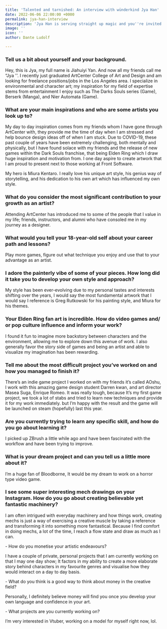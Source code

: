 ```yaml
---
title: 'Talented and tarnished: An interview with wünderkind Jya Han'
date: 2022-06-06 22:00:00 +0000
permalink: jya-han-interview
description: 'Jya Han is serving straight up magic and you''re invited. '
image: ''
icon: ''
author: Dante Ludolf

---
```

### Tell us a bit about yourself and your background.

Hey, this is Jya, my full name is Jiahuiyi Yan. And now all my friends call me “Jya ''. I recently just graduated ArtCenter College of Art and Design and am looking for freelance positions/jobs in the Los Angeles area. I specialize in environmental and character art; my inspiration for my field of expertise stems from entertainment I enjoy such as The Darks Souls series (Game), Berserk (Manga), and Nier Automata (Game).

### What are your main inspirations and who are some artists you look up to?

My day to day inspiration comes from my friends whom I have gone through ArtCenter with, they provide me the time of day when I am stressed and help bounce design ideas off of when I am stuck. Due to COVID-19, these past couple of years have been extremely challenging, both mentally and physically, but I have found solace with my friends and the release of new games within the Dark Souls franchise, that being Elden Ring which I draw huge inspiration and motivation from. I one day aspire to create artwork that I am proud to present next to those working at Front Software.

My hero is Miura Kentaro. I really love his unique art style, his genius way of storytelling, and his dedication to his own art which has influenced my own style.

### What do you consider the most significant contribution to your growth as an artist?

Attending ArtCenter has introduced me to some of the people that I value in my life; friends, instructors, and alumni who have consoled me in my journey as a designer.

### What would you tell your 18-year-old self about your career path and lessons?

Play more games, figure out what technique you enjoy and use that to your advantage as an artist.

### I adore the painterly vibe of some of your pieces. How long did it take you to develop your own style and approach?

My style has been ever-evolving due to my personal tastes and interests shifting over the years, I would say the most fundamental artwork that I would say I reference is Greg Rutkowski for his painting style, and Miura for his themes.

### Your Elden Ring fan art is incredible. How do video games and/ or pop culture influence and inform your work?

I found it fun to imagine more backstory between characters and the environment, allowing me to explore down this avenue of work. I also generally favor the story side of games and being an artist and able to visualize my imagination has been rewarding.

### Tell me about the most difficult project you’ve worked on and how you managed to finish it?

There’s an indie game project I worked on with my friends it’s called AOshu, I work with this amazing game design student Darren kwan, and art director Masea Suga, Enrique Romeo. It was really tough, because It’s my first game project, we took a lot of stabs and tried to learn new techniques and provide it for my work immediately. but I’m happy with the result and the game will be launched on steam (hopefully) last this year.

### Are you currently trying to learn any specific skill, and how do you go about learning it?

I picked up ZBrush a little while ago and have been fascinated with the workflow and have been trying to improve.

### What is your dream project and can you tell us a little more about it?

I’m a huge fan of Bloodborne, It would be my dream to work on a horror type video game.

### I see some super interesting mech drawings on your Instagram. How do you go about creating believable yet fantastic machinery?

I am often intrigued with everyday machinery and how things work, creating mechs is just a way of exercising a creative muscle by taking a reference and transforming it into something more fantastical. Because I find comfort in doing mechs, a lot of the time, I reach a flow state and draw as much as I can.

\- How do you monetise your artistic endeavours?

I have a couple of private, personal projects that I am currently working on that I may one day show; It factors in my ability to create a more elaborate story behind characters in my favourite genres and visualise how they would interact on a day to day basis.

\- What do you think is a good way to think about money in the creative field?

Personally, I definitely believe money will find you once you develop your own language and confidence in your art.

\- What projects are you currently working on?

I’m very interested in Vtuber, working on a model for myself right now, lol.